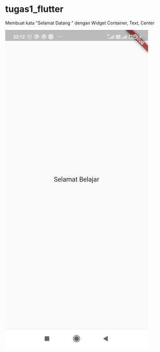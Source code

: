 # tugas1_flutter

Membuat kata "Selamat Datang " dengan Widget Container, Text, Center

![tugas1](tgs1.jpg)
